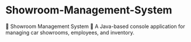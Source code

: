 # Showroom-Management-System
🚗 Showroom Management System 🏢 A Java-based console application for managing car showrooms, employees, and inventory.
